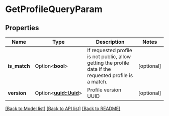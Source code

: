 # GetProfileQueryParam

## Properties

Name | Type | Description | Notes
------------ | ------------- | ------------- | -------------
**is_match** | Option<**bool**> | If requested profile is not public, allow getting the profile data if the requested profile is a match. | [optional]
**version** | Option<[**uuid::Uuid**](uuid::Uuid.md)> | Profile version UUID | [optional]

[[Back to Model list]](../README.md#documentation-for-models) [[Back to API list]](../README.md#documentation-for-api-endpoints) [[Back to README]](../README.md)


